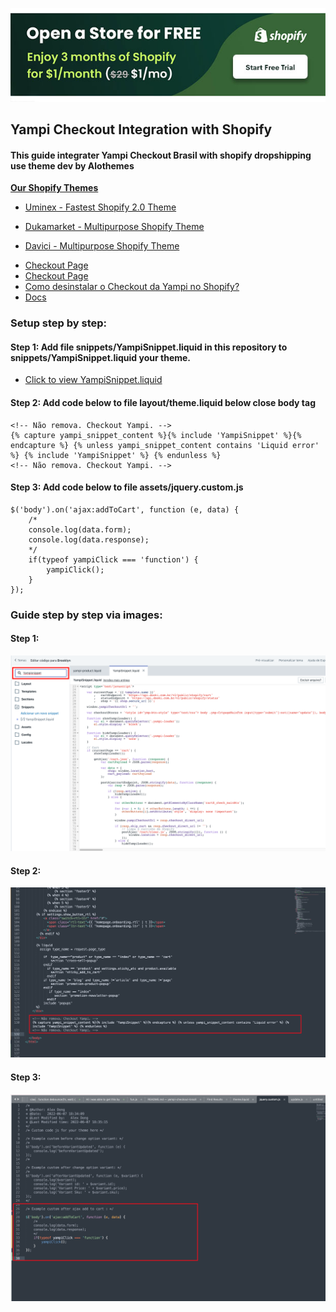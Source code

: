 [<img src="https://github.com/magepow/themeforest/blob/master/shopify/shopify_affiliate.jpg" >](https://shopify.pxf.io/VyL446)

## Yampi Checkout Integration with Shopify

#### This guide integrater Yampi Checkout Brasil with shopify dropshipping use theme dev by Alothemes

**[Our Shopify Themes](https://themeforest.net/user/alotheme)**

* [Uminex - Fastest Shopify 2.0 Theme](https://1.envato.market/c/1314680/275988/4415?u=https://themeforest.net/item/uminex-fastest-shopify-20-theme/46350215)

* [Dukamarket - Multipurpose Shopify Theme](https://1.envato.market/c/1314680/275988/4415?u=https://themeforest.net/item/dukamarket-multipurpose-shopify-theme/36158349)

* [Davici - Multipurpose Shopify Theme](https://1.envato.market/c/1314680/275988/4415?u=https://themeforest.net/item/davici-ultimate-shopify-2-theme-rtl-supported/41949840)


<!-- * [Demo](https://easyshopp.me) -->
* [Checkout Page](https://seguro.easyshopp.me)
* [Checkout Page](https://seguro.ultillix.com)
* [Como desinstalar o Checkout da Yampi no Shopify?](https://help.yampi.com.br/pt-BR/articles/6067083-como-desinstalar-o-checkout-da-yampi-no-shopify)
* [Docs](https://help.revy.io/article/16-yampi-checkout)

### Setup step by step:

#### Step 1: Add file snippets/YampiSnippet.liquid in this repository to snippets/YampiSnippet.liquid your theme.

* [Click to view YampiSnippet.liquid](https://github.com/magepow/yampi-checkout-brazil/blob/main/snippets/YampiSnippet.liquid)

#### Step 2: Add code below to file layout/theme.liquid below close body tag

```
<!-- Não remova. Checkout Yampi. -->
{% capture yampi_snippet_content %}{% include 'YampiSnippet' %}{% endcapture %} {% unless yampi_snippet_content contains 'Liquid error' %} {% include 'YampiSnippet' %} {% endunless %}
<!-- Não remova. Checkout Yampi. --> 
```

#### Step 3: Add code below to file assets/jquery.custom.js

```
$('body').on('ajax:addToCart', function (e, data) {
    /*
    console.log(data.form);
    console.log(data.response);
    */
    if(typeof yampiClick === 'function') {
        yampiClick();
    }
});
```

### Guide step by step via images:

#### Step 1:
![Add to directory snippets](https://github.com/magepow/yampi-checkout-brazil/blob/main/media/snippet.png)


#### Step 2:
![Add to layout/theme.liquid](https://github.com/magepow/yampi-checkout-brazil/blob/main/media/yampi_snippet.png)

#### Step 3:
![Add to file assets/jquery.custom.js](https://github.com/magepow/yampi-checkout-brazil/blob/main/media/yampi_ajaxcart_callback.png)
